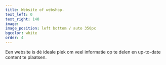 ```yaml
---
title: Website of webshop.
text_left: 0
text_right: 140
image:
image_position: left bottom / auto 350px
bgcolor: white
order: 4
---
```


Een website is dé ideale plek om veel informatie op te delen en up-to-date content te plaatsen.